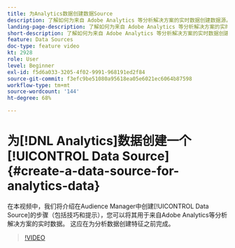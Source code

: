 ```yaml
---
title: 为Analytics数据创建数据Source
description: 了解如何为来自 Adobe Analytics 等分析解决方案的实时数据创建数据源。在为分析数据创建特征之前执行此操作。
landing-page-description: 了解如何为来自 Adobe Analytics 等分析解决方案的实时数据创建数据源。在为分析数据创建特征之前执行此操作。
short-description: 了解如何为来自 Adobe Analytics 等分析解决方案的实时数据创建数据源。在为分析数据创建特征之前执行此操作。
feature: Data Sources
doc-type: feature video
kt: 2928
role: User
level: Beginner
exl-id: f5d6a033-3205-4f02-9991-968191ed2f84
source-git-commit: f3efc9be51080a95618ea05e6021ec6064b87598
workflow-type: tm+mt
source-wordcount: '144'
ht-degree: 68%

---
```


# 为[!DNL Analytics]数据创建一个[!UICONTROL Data Source] {#create-a-data-source-for-analytics-data}

在本视频中，我们将介绍在Audience Manager中创建[!UICONTROL Data Source]的步骤（包括技巧和提示），您可以将其用于来自Adobe Analytics等分析解决方案的实时数据。 这应在为分析数据创建特征之前完成。

>[!VIDEO](https://video.tv.adobe.com/v/34503/?quality=12&captions=chi_hans)
